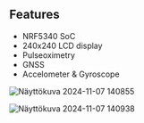 ## Features
- NRF5340 SoC
- 240x240 LCD display
- Pulseoximetry
- GNSS
- Accelometer & Gyroscope


![Näyttökuva 2024-11-07 140855](https://github.com/user-attachments/assets/3e4a0493-effa-4a43-9a98-7e726a1ff0f7)


![Näyttökuva 2024-11-07 140938](https://github.com/user-attachments/assets/bccff6ed-9834-464d-a9cd-e1d65dc4d7d7)
